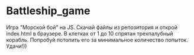 # Battleship_game
Игра "Морской бой" на JS.
Скачай файлы из репозитория и открой index.html в браузере.
В клетках от 1 до 10 спрятан трехпалубный корабль. Попробуй потопить его за минимальное количество попыток. Удачи!))
